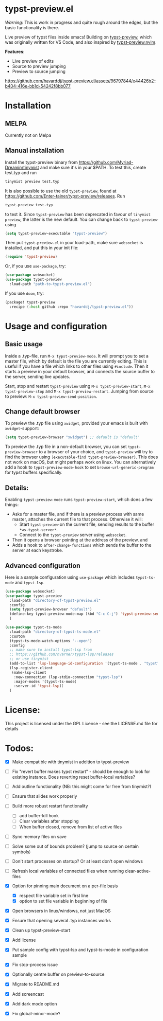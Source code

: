 typst-preview.el
==========

*Warning*: This is work in progress and quite rough around the edges, but the basic functionality is there.

Live preview of typst files inside emacs! Building on
[typst-preview](https://github.com/Enter-tainer/typst-preview), which
was originally written for VS Code, and also inspired by
[typst-preview.nvim](https://github.com/chomosuke/typst-preview.nvim).

**Features**:

-   Live preview of edits
-   Source to preview jumping
-   Preview to source jumping

https://github.com/havarddj/typst-preview.el/assets/96797844/e44426b2-b404-416e-bb1d-54242f8bb077

# Installation

## MELPA

Currently not on Melpa

## Manual installation

Install the typst-preview binary from
<https://github.com/Myriad-Dreamin/tinymist> and make sure
it\'s in your \$PATH. To test this, create test.typ and run

```sh
tinymist preview test.typ
```

It is also possible to use the old `typst-preview`, found at <https://github.com/Enter-tainer/typst-preview/releases>. Run

``` sh
typst-preview test.typ
```
to test it. Since `typst-preview` has been deprecated in favour of `tinymist preview`, the latter is the new default. You can change back to `typst-preview` using 

``` el
(setq typst-preview-executable "typst-preview")
```

Then put `typst-preview.el` in your load-path, make sure `websocket` is installed, and put this in your init file:

```el
(require 'typst-preview)
```

Or, if you use `use-package`, try:

```el
(use-package websocket)
(use-package typst-preview
  :load-path "path-to-typst-preview.el")
```

If you use `doom`, try:

``` el
(package! typst-preview
  :recipe (:host github :repo "havarddj/typst-preview.el"))
```

# Usage and configuration

## Basic usage

Inside a .typ-file, run `M-x typst-preview-mode`. It will prompt you to set a master file, which by default is the file you are currently editing. This is useful if you have a file which links to other files using `#include`. Then it starts a preview in your default browser, and connects the source buffer to the server, sending live updates. 

Start, stop and restart `typst-preview` using `M-x typst-preview-start`,
`M-x typst-preview-stop` and `M-x typst-preview-restart`. Jumping from source to preview: `M-x typst-preview-send-position`. 

## Change default browser

To preview the .typ file using `xwidget`, provided your emacs is built
with `xwidget`-support:

```el
(setq typst-preview-browser "xwidget") ;; default is "default"
```

To preview the .typ file in a non-default browser, you can set `typst-preview-browser` to a browser of your choice, and `typst-preview` will try to find the browser using `(executable-find typst-preview-browser)`. This does not work on macOS, but might perhaps work on linux. You can alternatively add a hook to `typst-preview-mode-hook` to set `browse-url-generic-program` for typst buffers specifically. 


## Details:

Enabling `typst-preview-mode` runs `typst-preview-start`, which does a
few things:

-   Asks for a master file, and if there is a preview process with same master, attaches the current file to that process. Otherwise it will: 
    -   Start `typst-preview` on the current file, sending results to the
        buffer `*ws-typst-server*`.
    -   Connect to the `typst-preview` server using `websocket`.
-   Then it opens a browser pointing at the address of the preview, and 
-   Adds a hook to `after-change-functions` which sends the buffer to
    the server at each keystroke.

## Advanced configuration

Here is a sample configuration using `use-package` which includes `typst-ts-mode` and `typst-lsp`. 

``` el
(use-package websocket)
(use-package typst-preview
  :load-path "directory-of-typst-preview.el"
  :config
  (setq typst-preview-browser "default")
  (define-key typst-preview-mode-map (kbd "C-c C-j") 'typst-preview-send-position)
  )

(use-package typst-ts-mode
  :load-path "directory-of-typst-ts-mode.el"
  :custom
  (typst-ts-mode-watch-options "--open")
  :config
  ;; make sure to install typst-lsp from
  ;; https://github.com/nvarner/typst-lsp/releases
  ;; or use tinymist
  (add-to-list 'lsp-language-id-configuration '(typst-ts-mode . "typst"))
  (lsp-register-client
   (make-lsp-client
    :new-connection (lsp-stdio-connection "typst-lsp")
    :major-modes '(typst-ts-mode)
    :server-id 'typst-lsp))
  )
```


# License:
This project is licensed under the GPL License - see the LICENSE.md file for details


# Todos:
-   [x] Make compatible with tinymist in addition to typst-preview
-   [ ] Fix \"revert buffer makes typst restart\" - should be enough to
    look for existing instance. Does reverting reset buffer-local
    variables?
-   [ ] Add outline functionality (NB: this might come for free from tinymist?)
-   [ ] Ensure that slides work properly
-   [ ] Build more robust restart functionality
  + [ ] add buffer-kill hook
  + [ ] Clear variables after stopping
  + [ ] When buffer closed, remove from list of active files
-   [ ] Sync memory files on save
-   [ ] Solve some out of bounds problem? (jump to source on certain symbols)
-   [ ] Don't start processes on startup? Or at least don't open windows
-   [ ] Refresh local variables of connected files when running clear-active-files

-   [x] Option for pinning main document on a per-file basis
	+ [x] respect file variable set in first line
	+ [x] option to set file variable in beginning of file

-   [x] Open browsers in linux/windows, not just MacOS
-   [x] Ensure that opening several .typ instances works
-   [x] Clean up typst-preview-start
-   [x] Add license
-   [x] Put sample config with typst-lsp and typst-ts-mode in configuration sample
-   [x] Fix stop-process issue
-   [x] Optionally centre buffer on preview-to-source
-   [x] Migrate to README.md
-   [x] Add screencast
-   [x] Add dark mode option
-   [x] Fix global-minor-mode?

